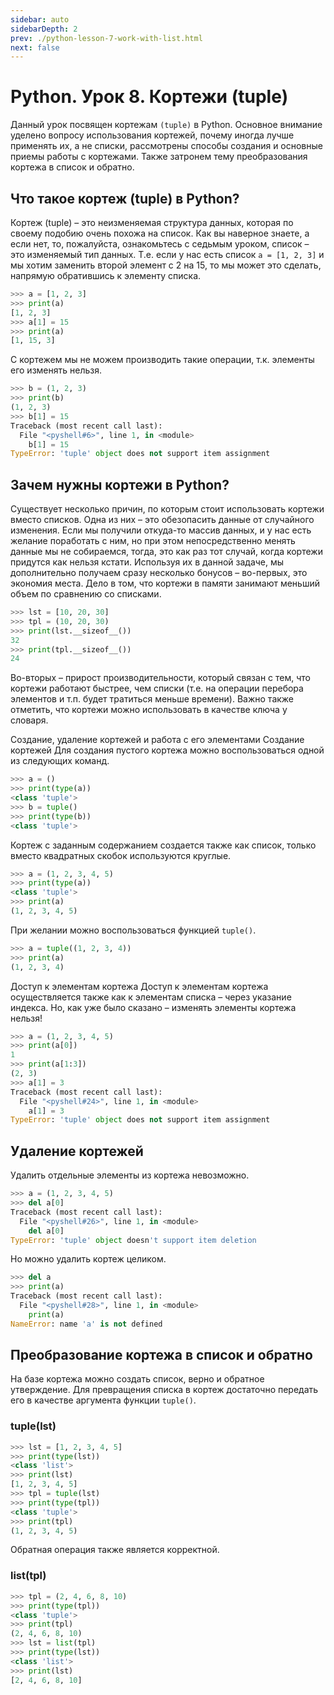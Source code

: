 ```yaml
---
sidebar: auto
sidebarDepth: 2
prev: ./python-lesson-7-work-with-list.html
next: false
---
```


# Python. Урок 8. Кортежи (tuple)

Данный урок посвящен кортежам `(tuple)` в Python. Основное внимание уделено вопросу использования кортежей, почему иногда лучше применять их, а не списки, рассмотрены способы создания и основные приемы работы с кортежами. Также затронем тему преобразования кортежа в список и обратно.

## Что такое кортеж (tuple) в Python?

Кортеж (tuple) – это неизменяемая структура данных, которая по своему подобию очень похожа на список. Как вы наверное знаете, а если нет, то, пожалуйста, ознакомьтесь с седьмым уроком, список – это изменяемый тип данных. Т.е. если у нас есть список `a = [1, 2, 3]` и мы хотим заменить второй элемент с 2 на 15, то мы может это сделать, напрямую обратившись к элементу списка.

```python
>>> a = [1, 2, 3]
>>> print(a)
[1, 2, 3]
>>> a[1] = 15
>>> print(a)
[1, 15, 3]
```

С кортежем мы не можем производить такие операции, т.к. элементы его изменять нельзя.

```python
>>> b = (1, 2, 3)
>>> print(b)
(1, 2, 3)
>>> b[1] = 15
Traceback (most recent call last):
  File "<pyshell#6>", line 1, in <module>
    b[1] = 15
TypeError: 'tuple' object does not support item assignment
```

## Зачем нужны кортежи в Python?

Существует несколько причин, по которым стоит использовать кортежи вместо списков. Одна из них – это обезопасить данные от случайного изменения. Если мы получили откуда-то массив данных, и у нас есть желание поработать с ним, но при этом непосредственно менять данные мы не собираемся, тогда, это как раз тот случай, когда кортежи придутся как нельзя кстати. Используя их в данной задаче, мы дополнительно получаем сразу несколько бонусов – во-первых, это экономия места. Дело в том, что кортежи в памяти занимают меньший объем по сравнению со списками.

```python
>>> lst = [10, 20, 30]
>>> tpl = (10, 20, 30)
>>> print(lst.__sizeof__())
32
>>> print(tpl.__sizeof__())
24
```

Во-вторых – прирост производительности, который связан с тем, что кортежи работают быстрее, чем списки (т.е. на операции перебора элементов и т.п. будет тратиться меньше времени). Важно также отметить, что кортежи можно использовать в качестве ключа у словаря.

Создание, удаление кортежей и работа с его элементами
Создание кортежей
Для создания пустого кортежа можно воспользоваться одной из следующих команд.

```python
>>> a = ()
>>> print(type(a))
<class 'tuple'>
>>> b = tuple()
>>> print(type(b))
<class 'tuple'>
```

Кортеж с заданным содержанием создается также как список, только вместо квадратных скобок используются круглые.

```python
>>> a = (1, 2, 3, 4, 5)
>>> print(type(a))
<class 'tuple'>
>>> print(a)
(1, 2, 3, 4, 5)
```

При желании можно воспользоваться функцией `tuple()`.

```python
>>> a = tuple((1, 2, 3, 4))
>>> print(a)
(1, 2, 3, 4)
```

Доступ к элементам кортежа
Доступ к элементам кортежа осуществляется также как к элементам списка – через указание индекса. Но, как уже было сказано – изменять элементы кортежа нельзя!

```python
>>> a = (1, 2, 3, 4, 5)
>>> print(a[0])
1
>>> print(a[1:3])
(2, 3)
>>> a[1] = 3
Traceback (most recent call last):
  File "<pyshell#24>", line 1, in <module>
    a[1] = 3
TypeError: 'tuple' object does not support item assignment
```

## Удаление кортежей

Удалить отдельные элементы из кортежа невозможно.

```python
>>> a = (1, 2, 3, 4, 5)
>>> del a[0]
Traceback (most recent call last):
  File "<pyshell#26>", line 1, in <module>
    del a[0]
TypeError: 'tuple' object doesn't support item deletion
```

Но можно удалить кортеж целиком.

```python
>>> del a
>>> print(a)
Traceback (most recent call last):
  File "<pyshell#28>", line 1, in <module>
    print(a)
NameError: name 'a' is not defined
```

## Преобразование кортежа в список и обратно

На базе кортежа можно создать список, верно и обратное утверждение. Для превращения списка в кортеж достаточно передать его в качестве аргумента функции `tuple()`.

### tuple(lst)

```python
>>> lst = [1, 2, 3, 4, 5]
>>> print(type(lst))
<class 'list'>
>>> print(lst)
[1, 2, 3, 4, 5]
>>> tpl = tuple(lst)
>>> print(type(tpl))
<class 'tuple'>
>>> print(tpl)
(1, 2, 3, 4, 5)
```

Обратная операция также является корректной.

### list(tpl)

```python
>>> tpl = (2, 4, 6, 8, 10)
>>> print(type(tpl))
<class 'tuple'>
>>> print(tpl)
(2, 4, 6, 8, 10)
>>> lst = list(tpl)
>>> print(type(lst))
<class 'list'>
>>> print(lst)
[2, 4, 6, 8, 10]
```
